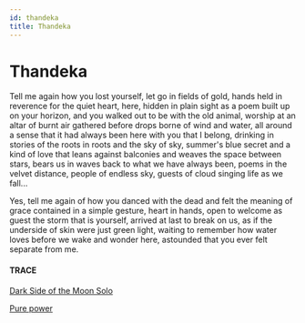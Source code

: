 ```yaml
---
id: thandeka
title: Thandeka 
---
```


# Thandeka

Tell me again how you lost yourself,
let go in fields of gold, 
hands held in reverence 
for the quiet heart, here,
hidden in plain sight 
as a poem built up on your horizon,
and you walked out to be 
with the old animal,
worship at an altar of burnt air 
gathered before drops borne 
of wind and water, all around
a sense that it had always been here
with you that I belong,
drinking in stories
of the roots in roots 
and the sky of sky,
summer's blue secret 
and a kind of love
that leans against balconies 
and weaves the space
between stars, bears us in waves
back to what we have always been,
poems in the velvet distance, 
people of endless sky,
guests of cloud singing life as we fall...

Yes, tell me again 
of how you danced with the dead
and felt the meaning of grace 
contained in a simple gesture,
heart in hands, 
open to welcome as guest the storm
that is yourself, 
arrived at last to break on us,
as if the underside of skin 
were just green light,
waiting to remember how water loves
before we wake 
and wonder here, 
astounded that you ever felt 
separate from me.


#### TRACE

[Dark Side of the Moon Solo](https://youtu.be/vi7cuAjArRs?t=363 "David Gilmour, Comfortably Numb")

[Pure power](https://www.youtube.com/watch?v=aNSL1zstAFE "PJ Powers")